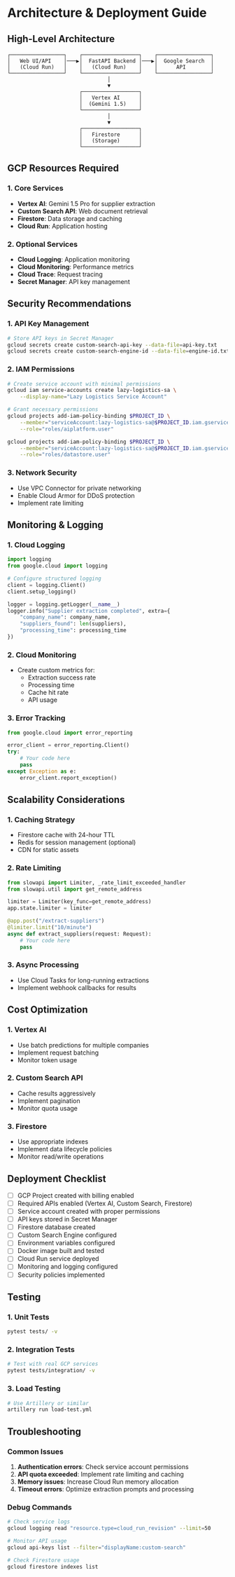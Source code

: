 # Architecture & Deployment Guide

## High-Level Architecture

```
┌─────────────────┐    ┌──────────────────┐    ┌─────────────────┐
│   Web UI/API    │───▶│  FastAPI Backend │───▶│  Google Search  │
│   (Cloud Run)   │    │   (Cloud Run)    │    │      API        │
└─────────────────┘    └──────────────────┘    └─────────────────┘
                                │
                                ▼
                       ┌──────────────────┐
                       │   Vertex AI      │
                       │  (Gemini 1.5)    │
                       └──────────────────┘
                                │
                                ▼
                       ┌──────────────────┐
                       │   Firestore      │
                       │   (Storage)      │
                       └──────────────────┘
```

## GCP Resources Required

### 1. Core Services
- **Vertex AI**: Gemini 1.5 Pro for supplier extraction
- **Custom Search API**: Web document retrieval
- **Firestore**: Data storage and caching
- **Cloud Run**: Application hosting

### 2. Optional Services
- **Cloud Logging**: Application monitoring
- **Cloud Monitoring**: Performance metrics
- **Cloud Trace**: Request tracing
- **Secret Manager**: API key management

## Security Recommendations

### 1. API Key Management
```bash
# Store API keys in Secret Manager
gcloud secrets create custom-search-api-key --data-file=api-key.txt
gcloud secrets create custom-search-engine-id --data-file=engine-id.txt
```

### 2. IAM Permissions
```bash
# Create service account with minimal permissions
gcloud iam service-accounts create lazy-logistics-sa \
    --display-name="Lazy Logistics Service Account"

# Grant necessary permissions
gcloud projects add-iam-policy-binding $PROJECT_ID \
    --member="serviceAccount:lazy-logistics-sa@$PROJECT_ID.iam.gserviceaccount.com" \
    --role="roles/aiplatform.user"

gcloud projects add-iam-policy-binding $PROJECT_ID \
    --member="serviceAccount:lazy-logistics-sa@$PROJECT_ID.iam.gserviceaccount.com" \
    --role="roles/datastore.user"
```

### 3. Network Security
- Use VPC Connector for private networking
- Enable Cloud Armor for DDoS protection
- Implement rate limiting

## Monitoring & Logging

### 1. Cloud Logging
```python
import logging
from google.cloud import logging

# Configure structured logging
client = logging.Client()
client.setup_logging()

logger = logging.getLogger(__name__)
logger.info("Supplier extraction completed", extra={
    "company_name": company_name,
    "suppliers_found": len(suppliers),
    "processing_time": processing_time
})
```

### 2. Cloud Monitoring
- Create custom metrics for:
  - Extraction success rate
  - Processing time
  - Cache hit rate
  - API usage

### 3. Error Tracking
```python
from google.cloud import error_reporting

error_client = error_reporting.Client()
try:
    # Your code here
    pass
except Exception as e:
    error_client.report_exception()
```

## Scalability Considerations

### 1. Caching Strategy
- Firestore cache with 24-hour TTL
- Redis for session management (optional)
- CDN for static assets

### 2. Rate Limiting
```python
from slowapi import Limiter, _rate_limit_exceeded_handler
from slowapi.util import get_remote_address

limiter = Limiter(key_func=get_remote_address)
app.state.limiter = limiter

@app.post("/extract-suppliers")
@limiter.limit("10/minute")
async def extract_suppliers(request: Request):
    # Your code here
    pass
```

### 3. Async Processing
- Use Cloud Tasks for long-running extractions
- Implement webhook callbacks for results

## Cost Optimization

### 1. Vertex AI
- Use batch predictions for multiple companies
- Implement request batching
- Monitor token usage

### 2. Custom Search API
- Cache results aggressively
- Implement pagination
- Monitor quota usage

### 3. Firestore
- Use appropriate indexes
- Implement data lifecycle policies
- Monitor read/write operations

## Deployment Checklist

- [ ] GCP Project created with billing enabled
- [ ] Required APIs enabled (Vertex AI, Custom Search, Firestore)
- [ ] Service account created with proper permissions
- [ ] API keys stored in Secret Manager
- [ ] Firestore database created
- [ ] Custom Search Engine configured
- [ ] Environment variables configured
- [ ] Docker image built and tested
- [ ] Cloud Run service deployed
- [ ] Monitoring and logging configured
- [ ] Security policies implemented

## Testing

### 1. Unit Tests
```bash
pytest tests/ -v
```

### 2. Integration Tests
```bash
# Test with real GCP services
pytest tests/integration/ -v
```

### 3. Load Testing
```bash
# Use Artillery or similar
artillery run load-test.yml
```

## Troubleshooting

### Common Issues
1. **Authentication errors**: Check service account permissions
2. **API quota exceeded**: Implement rate limiting and caching
3. **Memory issues**: Increase Cloud Run memory allocation
4. **Timeout errors**: Optimize extraction prompts and processing

### Debug Commands
```bash
# Check service logs
gcloud logging read "resource.type=cloud_run_revision" --limit=50

# Monitor API usage
gcloud api-keys list --filter="displayName:custom-search"

# Check Firestore usage
gcloud firestore indexes list
``` 